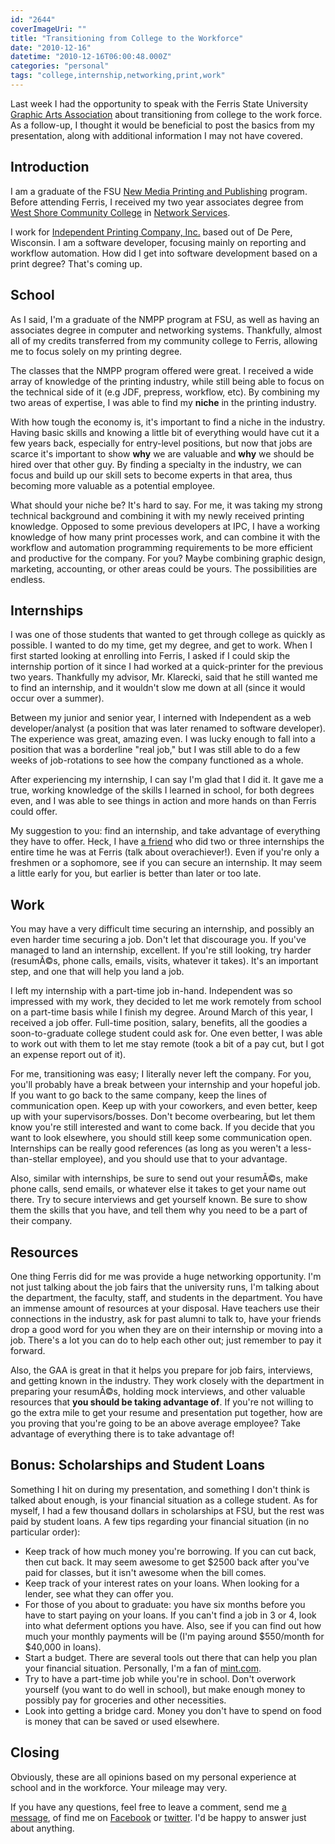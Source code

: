 ```yaml
---
id: "2644"
coverImageUri: ""
title: "Transitioning from College to the Workforce"
date: "2010-12-16"
datetime: "2010-12-16T06:00:48.000Z"
categories: "personal"
tags: "college,internship,networking,print,work"
---
```


Last week I had the opportunity to speak with the Ferris State University [Graphic Arts Association](http://www.graphicartsassociation.com/) about transitioning from college to the work force. As a follow-up, I thought it would be beneficial to post the basics from my presentation, along with additional information I may not have covered.

## Introduction

I am a graduate of the FSU [New Media Printing and Publishing](http://catalog.ferris.edu/programs/270/) program. Before attending Ferris, I received my two year associates degree from [West Shore Community College](http://www.westshore.edu/) in [Network Services](https://www.westshore.edu/home.php/academics/programs).

I work for [Independent Printing Company, Inc.](http://www.independentinc.com/) based out of De Pere, Wisconsin. I am a software developer, focusing mainly on reporting and workflow automation. How did I get into software development based on a print degree? That's coming up.

## School

As I said, I'm a graduate of the NMPP program at FSU, as well as having an associates degree in computer and networking systems. Thankfully, almost all of my credits transferred from my community college to Ferris, allowing me to focus solely on my printing degree.

The classes that the NMPP program offered were great. I received a wide array of knowledge of the printing industry, while still being able to focus on the technical side of it (e.g JDF, prepress, workflow, etc). By combining my two areas of expertise, I was able to find my **niche** in the printing industry.

With how tough the economy is, it's important to find a niche in the industry. Having basic skills and knowing a little bit of everything would have cut it a few years back, especially for entry-level positions, but now that jobs are scarce it's important to show **why** we are valuable and **why** we should be hired over that other guy. By finding a specialty in the industry, we can focus and build up our skill sets to become experts in that area, thus becoming more valuable as a potential employee.

What should your niche be? It's hard to say. For me, it was taking my strong technical background and combining it with my newly received printing knowledge. Opposed to some previous developers at IPC, I have a working knowledge of how many print processes work, and can combine it with the workflow and automation programming requirements to be more efficient and productive for the company. For you? Maybe combining graphic design, marketing, accounting, or other areas could be yours. The possibilities are endless.

## Internships

I was one of those students that wanted to get through college as quickly as possible. I wanted to do my time, get my degree, and get to work. When I first started looking at enrolling into Ferris, I asked if I could skip the internship portion of it since I had worked at a quick-printer for the previous two years. Thankfully my advisor, Mr. Klarecki, said that he still wanted me to find an internship, and it wouldn't slow me down at all (since it would occur over a summer).

Between my junior and senior year, I interned with Independent as a web developer/analyst (a position that was later renamed to software developer). The experience was great, amazing even. I was lucky enough to fall into a position that was a borderline "real job," but I was still able to do a few weeks of job-rotations to see how the company functioned as a whole.

After experiencing my internship, I can say I'm glad that I did it. It gave me a true, working knowledge of the skills I learned in school, for both degrees even, and I was able to see things in action and more hands on than Ferris could offer.

My suggestion to you: find an internship, and take advantage of everything they have to offer. Heck, I have [a friend](http://www.facebook.com/james.m.ogorman) who did two or three internships the entire time he was at Ferris (talk about overachiever!). Even if you're only a freshmen or a sophomore, see if you can secure an internship. It may seem a little early for you, but earlier is better than later or too late.

## Work

You may have a very difficult time securing an internship, and possibly an even harder time securing a job. Don't let that discourage you. If you've managed to land an internship, excellent. If you're still looking, try harder (resumÃ©s, phone calls, emails, visits, whatever it takes). It's an important step, and one that will help you land a job.

I left my internship with a part-time job in-hand. Independent was so impressed with my work, they decided to let me work remotely from school on a part-time basis while I finish my degree. Around March of this year, I received a job offer. Full-time position, salary, benefits, all the goodies a soon-to-graduate college student could ask for. One even better, I was able to work out with them to let me stay remote (took a bit of a pay cut, but I got an expense report out of it).

For me, transitioning was easy; I literally never left the company. For you, you'll probably have a break between your internship and your hopeful job. If you want to go back to the same company, keep the lines of communication open. Keep up with your coworkers, and even better, keep up with your supervisors/bosses. Don't become overbearing, but let them know you're still interested and want to come back. If you decide that you want to look elsewhere, you should still keep some communication open. Internships can be really good references (as long as you weren't a less-than-stellar employee), and you should use that to your advantage.

Also, similar with internships, be sure to send out your resumÃ©s, make phone calls, send emails, or whatever else it takes to get your name out there. Try to secure interviews and get yourself known. Be sure to show them the skills that you have, and tell them why you need to be a part of their company.

## Resources

One thing Ferris did for me was provide a huge networking opportunity. I'm not just talking about the job fairs that the university runs, I'm talking about the department, the faculty, staff, and students in the department. You have an immense amount of resources at your disposal. Have teachers use their connections in the industry, ask for past alumni to talk to, have your friends drop a good word for you when they are on their internship or moving into a job. There's a lot you can do to help each other out; just remember to pay it forward.

Also, the GAA is great in that it helps you prepare for job fairs, interviews, and getting known in the industry. They work closely with the department in preparing your resumÃ©s, holding mock interviews, and other valuable resources that **you should be taking advantage of**. If you're not willing to go the extra mile to get your resume and presentation put together, how are you proving that you're going to be an above average employee? Take advantage of everything there is to take advantage of!

## Bonus: Scholarships and Student Loans

Something I hit on during my presentation, and something I don't think is talked about enough, is your financial situation as a college student. As for myself, I had a few thousand dollars in scholarships at FSU, but the rest was paid by student loans. A few tips regarding your financial situation (in no particular order):

- Keep track of how much money you're borrowing. If you can cut back, then cut back. It may seem awesome to get $2500 back after you've paid for classes, but it isn't awesome when the bill comes.
- Keep track of your interest rates on your loans. When looking for a lender, see what they can offer you.
- For those of you about to graduate: you have six months before you have to start paying on your loans. If you can't find a job in 3 or 4, look into what deferment options you have. Also, see if you can find out how much your monthly payments will be (I'm paying around $550/month for $40,000 in loans).
- Start a budget. There are several tools out there that can help you plan your financial situation. Personally, I'm a fan of [mint.com](http://www.mint.com/).
- Try to have a part-time job while you're in school. Don't overwork yourself (you want to do well in school), but make enough money to possibly pay for groceries and other necessities.
- Look into getting a bridge card. Money you don't have to spend on food is money that can be saved or used elsewhere.

## Closing

Obviously, these are all opinions based on my personal experience at school and in the workforce. Your mileage may very.

If you have any questions, feel free to leave a comment, send me [a message](/contact/), of find me on [Facebook](http://facebook.brandonmartinez.com/) or [twitter](http://twitter.brandonmartinez.com/). I'd be happy to answer just about anything.
